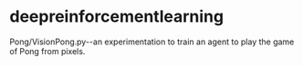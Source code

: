 # deepreinforcementlearning

Pong/VisionPong.py--an experimentation to train an agent to play the game of Pong from pixels. 
